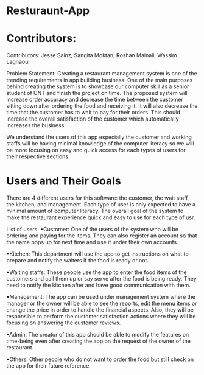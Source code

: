 # Resturaunt-App


# Contributors:

Contributors:
Jesse Sainz, Sangita Moktan, Roshan Mainali, Wassim Lagnaoui



Problem Statement:
	Creating a restaurant management system is one of the trending requirements in app building business. One of the main purposes behind creating the system is to showcase our computer skill as a senior student of UNT and finish the project on time. The proposed system will increase order accuracy and decrease the time between the customer sitting down after ordering the food and receiving it. It will also decrease the time that the customer has to wait to pay for their orders. This should increase the overall satisfaction of the customer which automatically increases the business.

We understand the users of this app especially the customer and working staffs will be having minimal knowledge of the computer literacy so we will be more focusing on easy and quick access for each types of users for their respective sections. 


# Users and Their Goals
There are 4 different users for this software: the customer, the wait staff, the kitchen, and management. Each type of user is only expected to have a minimal amount of computer literacy. The overall goal of the system to make the restaurant experience quick and easy to use for each type of usr.

List of users:
•Customer: 
	One of the users of the system who will be ordering and paying for the items. They can also register an account so that the name pops up for next time and use it under their own accounts. 
	
•Kitchen:
	This department will use the app to get instructions on what to prepare and notify the waiters if the food is ready or not.
	
•Waiting staffs:
	These people use the app to enter the food items of the customers and call them up or say serve after the food is being ready. They need to notify the kitchen after and have good communication with them.
	
•Management:
	The app can be used under management system where the manager or the owner will be able to see the reports, edit the menu items or change the price in order to handle the financial aspects. Also, they will be responsible to perform the customer satisfaction actions where they will be focusing on answering the customer reviews.

•Admin:
	The creator of this app should be able to modify the features on time-being even after creating the app on the request of the owner of the restaurant. 
	
•Others: 
Other people who do not want to order the food but still check on the app for their future reference.



